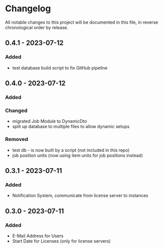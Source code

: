# Changelog

All notable changes to this project will be documented in this file, in reverse chronological order by release.

## 0.4.1 - 2023-07-12

### Added
- test database build script to fix GitHub pipeline

## 0.4.0 - 2023-07-12

### Added

### Changed
- migrated Job Module to DynamicDto
- split up database to multiple files to allow dynamic setups

### Removed
- test db - is now built by a script (not included in this repo)
- job position units (now using item units for job positions instead)

## 0.3.1 - 2023-07-11

### Added
- Notification System, communicate from license server to instances

## 0.3.0 - 2023-07-11

### Added
- E-Mail Address for Users
- Start Date for Licenses (only for license servers)